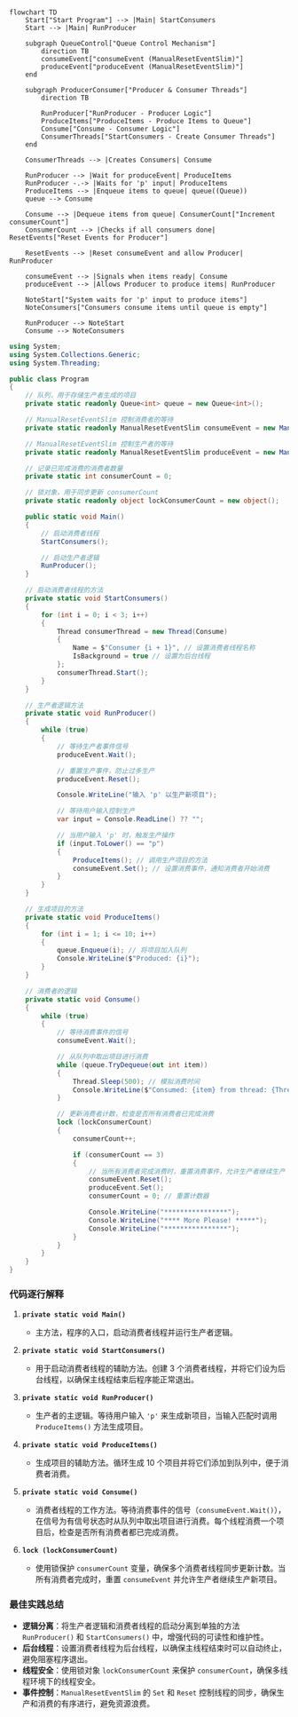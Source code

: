 ### 
```mermaid
flowchart TD
    Start["Start Program"] --> |Main| StartConsumers
    Start --> |Main| RunProducer
    
    subgraph QueueControl["Queue Control Mechanism"]
        direction TB
        consumeEvent["consumeEvent (ManualResetEventSlim)"]
        produceEvent["produceEvent (ManualResetEventSlim)"]
    end
    
    subgraph ProducerConsumer["Producer & Consumer Threads"]
        direction TB
        
        RunProducer["RunProducer - Producer Logic"]
        ProduceItems["ProduceItems - Produce Items to Queue"]
        Consume["Consume - Consumer Logic"]
        ConsumerThreads["StartConsumers - Create Consumer Threads"]
    end
    
    ConsumerThreads --> |Creates Consumers| Consume
    
    RunProducer --> |Wait for produceEvent| ProduceItems
    RunProducer -.-> |Waits for 'p' input| ProduceItems
    ProduceItems --> |Enqueue items to queue| queue((Queue))
    queue --> Consume
    
    Consume --> |Dequeue items from queue| ConsumerCount["Increment consumerCount"]
    ConsumerCount --> |Checks if all consumers done| ResetEvents["Reset Events for Producer"]
    
    ResetEvents --> |Reset consumeEvent and allow Producer| RunProducer
    
    consumeEvent --> |Signals when items ready| Consume
    produceEvent --> |Allows Producer to produce items| RunProducer
    
    NoteStart["System waits for 'p' input to produce items"]
    NoteConsumers["Consumers consume items until queue is empty"]
    
    RunProducer --> NoteStart
    Consume --> NoteConsumers
```

```csharp
using System;
using System.Collections.Generic;
using System.Threading;

public class Program
{
    // 队列，用于存储生产者生成的项目
    private static readonly Queue<int> queue = new Queue<int>();

    // ManualResetEventSlim 控制消费者的等待
    private static readonly ManualResetEventSlim consumeEvent = new ManualResetEventSlim(false);

    // ManualResetEventSlim 控制生产者的等待
    private static readonly ManualResetEventSlim produceEvent = new ManualResetEventSlim(true);

    // 记录已完成消费的消费者数量
    private static int consumerCount = 0;

    // 锁对象，用于同步更新 consumerCount
    private static readonly object lockConsumerCount = new object();

    public static void Main()
    {
        // 启动消费者线程
        StartConsumers();

        // 启动生产者逻辑
        RunProducer();
    }

    // 启动消费者线程的方法
    private static void StartConsumers()
    {
        for (int i = 0; i < 3; i++)
        {
            Thread consumerThread = new Thread(Consume)
            {
                Name = $"Consumer {i + 1}", // 设置消费者线程名称
                IsBackground = true // 设置为后台线程
            };
            consumerThread.Start();
        }
    }

    // 生产者逻辑方法
    private static void RunProducer()
    {
        while (true)
        {
            // 等待生产者事件信号
            produceEvent.Wait();

            // 重置生产事件，防止过多生产
            produceEvent.Reset();

            Console.WriteLine("输入 'p' 以生产新项目");

            // 等待用户输入控制生产
            var input = Console.ReadLine() ?? "";

            // 当用户输入 'p' 时，触发生产操作
            if (input.ToLower() == "p")
            {
                ProduceItems(); // 调用生产项目的方法
                consumeEvent.Set(); // 设置消费事件，通知消费者开始消费
            }
        }
    }

    // 生成项目的方法
    private static void ProduceItems()
    {
        for (int i = 1; i <= 10; i++)
        {
            queue.Enqueue(i); // 将项目加入队列
            Console.WriteLine($"Produced: {i}");
        }
    }

    // 消费者的逻辑
    private static void Consume()
    {
        while (true)
        {
            // 等待消费事件的信号
            consumeEvent.Wait();

            // 从队列中取出项目进行消费
            while (queue.TryDequeue(out int item))
            {
                Thread.Sleep(500); // 模拟消费时间
                Console.WriteLine($"Consumed: {item} from thread: {Thread.CurrentThread.Name}");
            }

            // 更新消费者计数，检查是否所有消费者已完成消费
            lock (lockConsumerCount)
            {
                consumerCount++;

                if (consumerCount == 3)
                {
                    // 当所有消费者完成消费时，重置消费事件，允许生产者继续生产
                    consumeEvent.Reset();
                    produceEvent.Set();
                    consumerCount = 0; // 重置计数器

                    Console.WriteLine("****************");
                    Console.WriteLine("**** More Please! *****");
                    Console.WriteLine("****************");
                }
            }
        }
    }
}
```

### 代码逐行解释

1. **`private static void Main()`**  
   - 主方法，程序的入口，启动消费者线程并运行生产者逻辑。

2. **`private static void StartConsumers()`**
   - 用于启动消费者线程的辅助方法。创建 3 个消费者线程，并将它们设为后台线程，以确保主线程结束后程序能正常退出。

3. **`private static void RunProducer()`**
   - 生产者的主逻辑。等待用户输入 `'p'` 来生成新项目，当输入匹配时调用 `ProduceItems()` 方法生成项目。

4. **`private static void ProduceItems()`**
   - 生成项目的辅助方法。循环生成 10 个项目并将它们添加到队列中，便于消费者消费。

5. **`private static void Consume()`**
   - 消费者线程的工作方法。等待消费事件的信号（`consumeEvent.Wait()`），在信号为有信号状态时从队列中取出项目进行消费。每个线程消费一个项目后，检查是否所有消费者都已完成消费。

6. **`lock (lockConsumerCount)`**
   - 使用锁保护 `consumerCount` 变量，确保多个消费者线程同步更新计数。当所有消费者完成时，重置 `consumeEvent` 并允许生产者继续生产新项目。

### 最佳实践总结

- **逻辑分离**：将生产者逻辑和消费者线程的启动分离到单独的方法 `RunProducer()` 和 `StartConsumers()` 中，增强代码的可读性和维护性。
- **后台线程**：设置消费者线程为后台线程，以确保主线程结束时可以自动终止，避免阻塞程序退出。
- **线程安全**：使用锁对象 `lockConsumerCount` 来保护 `consumerCount`，确保多线程环境下的线程安全。
- **事件控制**：`ManualResetEventSlim` 的 `Set` 和 `Reset` 控制线程的同步，确保生产和消费的有序进行，避免资源浪费。
